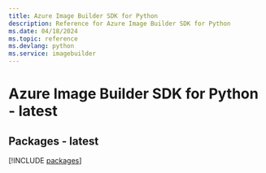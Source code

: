 ```yaml
---
title: Azure Image Builder SDK for Python
description: Reference for Azure Image Builder SDK for Python
ms.date: 04/18/2024
ms.topic: reference
ms.devlang: python
ms.service: imagebuilder
---
```

# Azure Image Builder SDK for Python - latest
## Packages - latest
[!INCLUDE [packages](image-builder-index.md)]